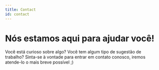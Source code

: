 ```yaml
---
title: Contact
id: contact
---
```

# Nós estamos aqui para ajudar você!

Você está curioso sobre algo? Você tem algum tipo de sugestão de trabalho?  Sinta-se à vontade para entrar em contato conosco, iremos atende-lo o mais breve possível ;)
